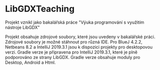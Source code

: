# LibGDXTeaching
Projekt vznikl jako bakalářská práce "Výuka programování s využitím nástroje  LibGDX"

Projekt obsahuje zdrojové soubory, které jsou uvedeny v bakalářské práci. Zdrojové soubory je možné stáhnout pro různá IDE. 
Pro BlueJ 4.2.2, Netbeans 8.2 a IntelliJ 2019.3.1 jsou k dispozici projekty pro desktopovou verzi. Gradle verze je připravena pro 
IntelliJ 2019.3.1, které je plně podporováno ze strany LibGDX. Gradle verze obsahuje moduly pro Desktop, Android a Html.   

